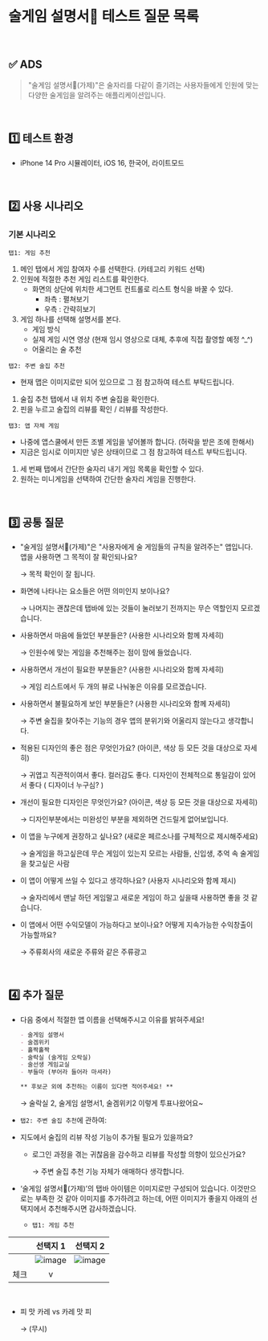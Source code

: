 # 술게임 설명서🍻 테스트 질문 목록

<br>

## ✅ ADS

> "술게임 설명서🍻(가제)"은 술자리를 다같이 즐기려는 사용자들에게 인원에 맞는 다양한 술게임을 알려주는 애플리케이션입니다.

<br>

## 1️⃣ 테스트 환경

- iPhone 14 Pro 시뮬레이터, iOS 16, 한국어, 라이트모드

<br>

## 2️⃣ 사용 시나리오

### 기본 시나리오

`탭1: 게임 추천`

1. 메인 탭에서 게임 참여자 수를 선택한다. (카테고리 키워드 선택)
2. 인원에 적절한 추천 게임 리스트를 확인한다.
    - 화면의 상단에 위치한 세그먼트 컨트롤로 리스트 형식을 바꿀 수 있다.
        - 좌측 : 펼쳐보기
        - 우측 : 간략히보기
3. 게임 하나를 선택해 설명서를 본다.
    - 게임 방식
    - 실제 게임 시연 영상 (현재 임시 영상으로 대체, 추후에 직접 촬영할 예정 ^_^)
    - 어울리는 술 추천

`탭2: 주변 술집 추천`

- 현재 맵은 이미지로만 되어 있으므로 그 점 참고하여 테스트 부탁드립니다.
1. 술집 추천 탭에서 내 위치 주변 술집을 확인한다. 
2. 핀을 누르고 술집의 리뷰를 확인 / 리뷰를 작성한다.

`탭3: 앱 자체 게임`

- 나중에 앱스쿨에서 만든 조별 게임을 넣어볼까 합니다. (허락을 받은 조에 한해서)
- 지금은 임시로 이미지만 넣은 상태이므로 그 점 참고하여 테스트 부탁드립니다.
1. 세 번째 탭에서 간단한 술자리 내기 게임 목록을 확인할 수 있다.
2. 원하는 미니게임을 선택하여 간단한 술자리 게임을 진행한다.


<br>

## 3️⃣ 공통 질문

- "술게임 설명서🍻(가제)"은 "사용자에게 술 게임들의 규칙을 알려주는" 앱입니다. 앱을 사용하면 그 목적이 잘 확인되나요?
    
    → 목적 확인이 잘 됩니다.
    
- 화면에 나타나는 요소들은 어떤 의미인지 보이나요?
    
    → 나머지는 괜찮은데 탭바에 있는 것들이 눌러보기 전까지는 무슨 역할인지 모르겠습니다.
    
- 사용하면서 마음에 들었던 부분들은? (사용한 시나리오와 함께 자세히)
    
    → 인원수에 맞는 게임을 추천해주는 점이 맘에 들었습니다.
    
- 사용하면서 개선이 필요한 부분들은? (사용한 시나리오와 함께 자세히)
    
    → 게임 리스트에서 두 개의 뷰로 나눠놓은 이유를 모르겠습니다.
    
- 사용하면서 불필요하게 보인 부분들은? (사용한 시나리오와 함께 자세히)
    
    → 주변 술집을 찾아주는 기능의 경우 앱의 분위기와 어울리지 않는다고 생각합니다.
    
- 적용된 디자인의 좋은 점은 무엇인가요? (아이콘, 색상 등 모든 것을 대상으로 자세히)
    
    → 귀엽고 직관적이여서 좋다. 컬러감도 좋다. 디자인이 전체적으로 통일감이 있어서 좋다 ( 디자이너 누구심? )
    
- 개선이 필요한 디자인은 무엇인가요? (아이콘, 색상 등 모든 것을 대상으로 자세히)
    
    → 디자인부분에서는 미완성인 부분을 제외하면 건드릴게 없어보입니다.
    
- 이 앱을 누구에게 권장하고 싶나요? (새로운 페르소나를 구체적으로 제시해주세요)
    
    → 술게임을 하고싶은데 무슨 게임이 있는지 모르는 사람들, 신입생, 추억 속 술게임을 찾고싶은 사람
    
- 이 앱이 어떻게 쓰일 수 있다고 생각하나요? (사용자 시나리오와 함께 제시)
    
    → 술자리에서 맨날 하던 게임말고 새로운 게임이 하고 싶을때 사용하면 좋을 것 같습니다.
    
- 이 앱에서 어떤 수익모델이 가능하다고 보이나요? 어떻게 지속가능한 수익창출이 가능할까요?
    
    → 주류회사의 새로운 주류와 같은 주류광고
    
<br>

## 4️⃣ 추가 질문

- 다음 중에서 적절한 앱 이름을 선택해주시고 이유를 밝혀주세요!
    
    ```markdown
    - 술게임 설명서
    - 술겜위키
    - 홀짝홀짝
    - 술락실 (술게임 오락실)
    - 술선생 게임교실
    - 부들마 (부어라 들어라 마셔라)
    
    ** 후보군 외에 추천하는 이름이 있다면 적어주세요! **
    ```
    
    → 술락실 2, 술게임 설명서1, 술겜위키2 이렇게 투표나왔어요~
    
- `탭2: 주변 술집 추천`에 관하여:
- 지도에서 술집의 리뷰 작성 기능이 추가될 필요가 있을까요?
    - 로그인 과정을 겪는 귀찮음을 감수하고 리뷰를 작성할 의향이 있으신가요?
        
        → 주변 술집 추천 기능 자체가 애매하다 생각합니다.
        

- ‘술게임 설명서🍻(가제)’의 탭바 아이템은 이미지로만 구성되어 있습니다. 이것만으로는 부족한 것 같아 이미지를 추가하려고 하는데, 어떤 이미지가 좋을지 아래의 선택지에서 추천해주시면 감사하겠습니다.
    - `탭1: 게임 추천`
 
|  | 선택지 1 | 선택지 2|
|--|:------:|:------:|
|  |![image](https://user-images.githubusercontent.com/50159740/201835597-d9a705a4-9550-45a6-b464-9e0fd7587240.png)| ![image](https://user-images.githubusercontent.com/50159740/201835619-a18d17de-d80f-4243-aa9f-80c74296428d.png) |
|체크|v| |


<br>

- 피 맛 카레 vs 카레 맛 피
    
    → (무시)
